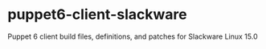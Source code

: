# puppet6-client-slackware
Puppet 6 client build files, definitions, and patches for Slackware Linux 15.0
